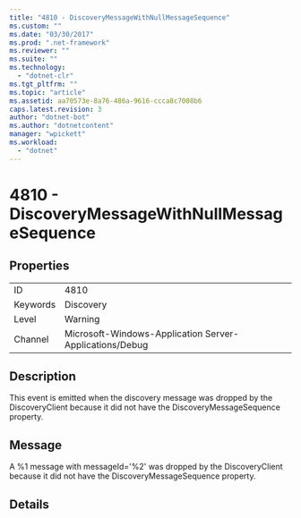 ```yaml
---
title: "4810 - DiscoveryMessageWithNullMessageSequence"
ms.custom: ""
ms.date: "03/30/2017"
ms.prod: ".net-framework"
ms.reviewer: ""
ms.suite: ""
ms.technology: 
  - "dotnet-clr"
ms.tgt_pltfrm: ""
ms.topic: "article"
ms.assetid: aa70573e-8a76-486a-9616-ccca8c7008b6
caps.latest.revision: 3
author: "dotnet-bot"
ms.author: "dotnetcontent"
manager: "wpickett"
ms.workload: 
  - "dotnet"
---
```

# 4810 - DiscoveryMessageWithNullMessageSequence
## Properties  
  
|||  
|-|-|  
|ID|4810|  
|Keywords|Discovery|  
|Level|Warning|  
|Channel|Microsoft-Windows-Application Server-Applications/Debug|  
  
## Description  
 This event is emitted when the discovery message was dropped by the DiscoveryClient because it did not have the DiscoveryMessageSequence property.  
  
## Message  
 A %1 message with messageId='%2' was dropped by the DiscoveryClient because it did not have the DiscoveryMessageSequence property.  
  
## Details
